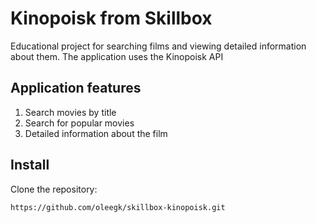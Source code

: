 # Kinopoisk from Skillbox

Educational project for searching films and viewing detailed information about them.
The application uses the Kinopoisk API

## Application features

1. Search movies by title
2. Search for popular movies
3. Detailed information about the film

## Install
Clone the repository:
```
https://github.com/oleegk/skillbox-kinopoisk.git
```
